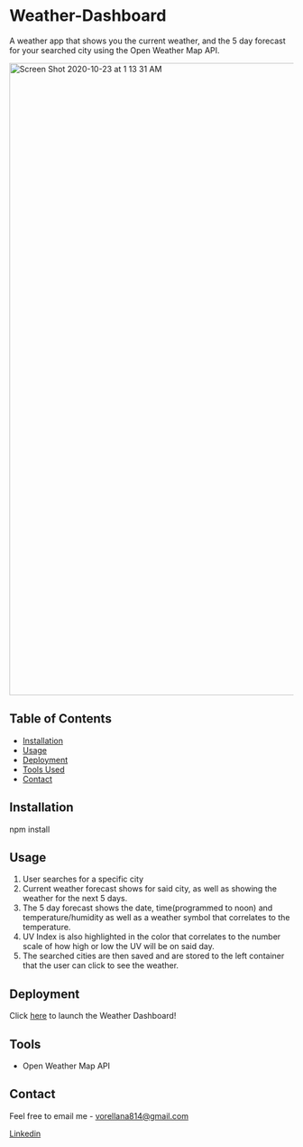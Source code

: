 # Weather-Dashboard

A weather app that shows you the current weather, and the 5 day forecast for your searched city using the Open Weather Map API.

<img width="1120" alt="Screen Shot 2020-10-23 at 1 13 31 AM" src="https://user-images.githubusercontent.com/67250231/96959018-14845480-14cd-11eb-8f6a-7a917712b577.png">

## Table of Contents
* [Installation](#installation)
* [Usage](#usage)
* [Deployment](#deployment)
* [Tools Used](#tools)
* [Contact](#contact)

## Installation

npm install 

## Usage

1. User searches for a specific city
2. Current weather forecast shows for said city, as well as showing the weather for the next 5 days.
3. The 5 day forecast shows the date, time(programmed to noon) and temperature/humidity as well as a weather symbol that correlates to the temperature.
4. UV Index is also highlighted in the color that correlates to the number scale of how high or low the UV will be on said day.
5. The searched cities are then saved and are stored to the left container that the user can click to see the weather.

## Deployment

Click [here](https://vaneo0814.github.io/Weather-Dashboard/) to launch the Weather Dashboard!

## Tools

* Open Weather Map API

## Contact 

Feel free to email me - vorellana814@gmail.com

[Linkedin](https://www.linkedin.com/in/vanessa-orellana-36769986/)

